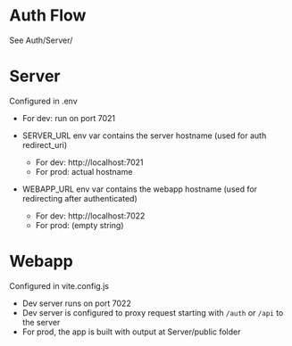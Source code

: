 # Auth Flow

See Auth/Server/

# Server

Configured in .env

- For dev: run on port 7021

- SERVER_URL env var contains the server hostname (used for auth redirect_uri)
  - For dev: http://localhost:7021
  - For prod: actual hostname
  
- WEBAPP_URL env var contains the webapp hostname (used for redirecting after authenticated) 
  - For dev: http://localhost:7022
  - For prod: (empty string)

# Webapp

Configured in vite.config.js

- Dev server runs on port 7022
- Dev server is configured to proxy request starting with `/auth` or `/api` to the server
- For prod, the app is built with output at Server/public folder